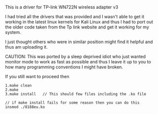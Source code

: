 This is a driver for TP-link WN722N wireless adapter v3

I had tried all the drivers that was provided and I wasn't able to get it working
in the latest linux kernels for Kali Linux and thus I had to port out the older
code taken from the Tp link website and get it working for my system.

I just thought others who were in similar position might find it helpful
and thus am uploading it.

CAUTION:
This was ported by a sleep deprived idiot who just wanted monitor mode to
work as fast as possible and thus I leave it up to you to how many
programming conventions I might have broken.

If you still want to proceed then

```
1.make clean
2.make
3.make install   // This should few files including the .ko file

// if make install fails for some reason then you can do this
insmod ./8188eu.ko
```

